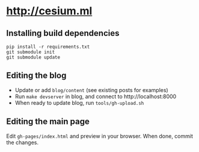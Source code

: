 # http://cesium.ml

## Installing build dependencies

```
pip install -r requirements.txt
git submodule init
git submodule update
```

## Editing the blog

- Update or add ``blog/content`` (see existing posts for examples)
- Run ``make devserver`` in blog, and connect to http://localhost:8000
- When ready to update blog, run ``tools/gh-upload.sh``

## Editing the main page

Edit ``gh-pages/index.html`` and preview in your browser.  When done, commit
the changes.

